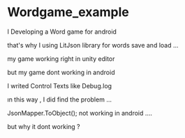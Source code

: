 # Wordgame_example

I Developing a Word game for android 

that's why I using LitJson library for words save and load ...

my game working  right in unity editor 

but my game dont working in android 

I writed  Control Texts like Debug.log  

ın this way , I did find the problem ...

JsonMapper.ToObject(); not working in android .... 

but why it dont  working ?
